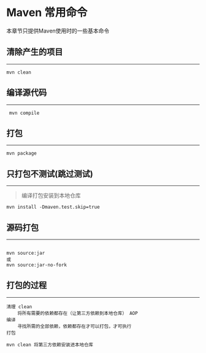 # **Maven 常用命令**

本章节只提供Maven使用时的一些基本命令

## **清除产生的项目**
---

```
mvn clean
```

## **编译源代码**
---

```
 mvn compile
```

## **打包**
---

```
mvn package
```

## **只打包不测试(跳过测试)**
---

> 编译打包安装到本地仓库
```
mvn install -Dmaven.test.skip=true 
```
## **源码打包**
---

```

mvn source:jar
或
mvn source:jar-no-fork
```

## **打包的过程**
---

```
清理 clean
    将所有需要的依赖都存在（让第三方依赖到本地仓库） AOP
编译
    寻找所需的全部依赖，依赖都存在才可以打包，才可执行
打包

mvn clean 将第三方依赖安装进本地仓库
```